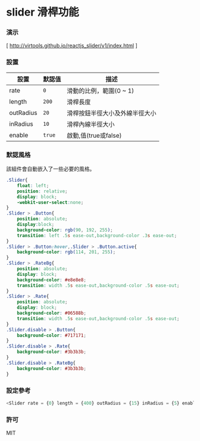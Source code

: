 slider 滑桿功能
=========================
### 演示
[ http://virtools.github.io/reactjs_slider/v1/index.html ]
### 設置
|設置|默認值|描述|
|---|---|---|
|rate|`0`|滑動的比例，範圍(0 ~ 1)|
|length|`200`|滑桿長度|
|outRadius|`20`|滑桿按鈕半徑大小及外線半徑大小|
|inRadius|`10`|滑桿內線半徑大小|
|enable|`true`|啟動,值(true或false)|
### 默認風格
該組件會自動嵌入了一些必要的風格。
```css
.Slider{
    float: left;
    position: relative;
    display: block;
    -webkit-user-select:none;
}
.Slider > .Button{
    position: absolute;    
    display:block;
    background-color: rgb(90, 192, 255);
    transition: left .5s ease-out,background-color .3s ease-out;
}
.Slider > .Button:hover,.Slider > .Button.active{
    background-color: rgb(114, 201, 255);
}
.Slider > .RateBg{
    position: absolute; 
    display: block;
    background-color: #e8e8e8;
    transition: width .5s ease-out,background-color .5s ease-out;
}
.Slider > .Rate{
    position: absolute; 
    display: block;
    background-color: #06588b;
    transition: width .5s ease-out,background-color .5s ease-out;
}
.Slider.disable > .Button{
    background-color: #717171;
}
.Slider.disable > .Rate{
    background-color: #3b3b3b;
}
.Slider.disable > .RateBg{
    background-color: #3b3b3b;
}
```
### 設定參考
```javascript
<Slider rate = {0} length = {400} outRadius = {15} inRadius = {5} enable = {ture}/>
```
### 許可

MIT

